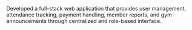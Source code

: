 Developed a full-stack web application that provides user management, attendance tracking, payment handling, member reports, and gym announcements through centralized and role-based interface.
